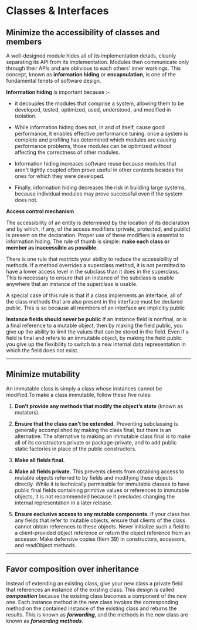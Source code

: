 # Classes & Interfaces

## Minimize the accessibility of classes and members

A well-designed module hides all of its implementation details, cleanly separating its API from its implementation.
Modules then communicate only through their APIs and are oblivious to
each others' inner workings. This concept, known as **information hiding** or **encapsulation**,
is one of the fundamental tenets of software design.

**Information hiding** is important because :-

- it decouples the modules that comprise a system, allowing them to be developed, tested, optimized, used, understood, and modified in isolation.

- While information
hiding does not, in and of itself, cause good performance, it enables effective
performance tuning: once a system is complete and profiling has determined
which modules are causing performance problems, those modules can
be optimized without affecting the correctness of other modules.

- Information hiding
increases software reuse because modules that aren't tightly coupled often
prove useful in other contexts besides the ones for which they were developed.

- Finally, information hiding decreases the risk in building large systems, because
individual modules may prove successful even if the system does not.

**Access control mechanism**

The accessibility of an entity is determined by the location of its declaration and by
which, if any, of the access modifiers (private, protected, and public) is present
on the declaration. Proper use of these modifiers is essential to information hiding.
The rule of thumb is simple: **make each class or member as inaccessible as
possible.**

There is one rule that restricts your ability to reduce the accessibility of methods.
If a method overrides a superclass method, it is not permitted to have a lower
access level in the subclass than it does in the superclass. This is
necessary to ensure that an instance of the subclass is usable anywhere that an
instance of the superclass is usable.

A special case of this rule is that if a class implements an interface, all of the class methods that are also
present in the interface must be declared public. This is so because all members of
an interface are implicitly public

**Instance fields should never be public**
If an instance field is nonfinal,
or is a final reference to a mutable object, then by making the field public,
you give up the ability to limit the values that can be stored in the field.
Even if a field is final and refers
to an immutable object, by making the field public you give up the flexibility to
switch to a new internal data representation in which the field does not exist.

---

## Minimize mutability

An immutable class is simply a class whose instances cannot be modified.To make a class immutable, follow these five rules:

1. **Don’t provide any methods that modify the object’s state** (known as mutators).

2. **Ensure that the class can’t be extended.** Preventing subclassing is generally accomplished
by making the class final, but there is an alternative. The alternative to making an immutable class final is to make all of
its constructors private or package-private, and to add public static factories in
place of the public constructors.

3. **Make all fields final.**

4. **Make all fields private.** This prevents clients from obtaining access to mutable
objects referred to by fields and modifying these objects directly. While it
is technically permissible for immutable classes to have public final fields containing
primitive values or references to immutable objects, it is not recommended
because it precludes changing the internal representation in a later
release.

5. **Ensure exclusive access to any mutable components.** If your class has any
fields that refer to mutable objects, ensure that clients of the class cannot obtain
references to these objects. Never initialize such a field to a client-provided object
reference or return the object reference from an accessor. Make defensive
copies (Item 39) in constructors, accessors, and readObject methods.

---

## Favor composition over inheritance

Instead of extending an existing class, give your new class a private field that references
an instance of the existing class. This design is called ***composition*** because the
existing class becomes a component of the new one. Each instance method in the
new class invokes the corresponding method on the contained instance of the
existing class and returns the results. This is known as ***forwarding***, and the methods
in the new class are known as ***forwarding methods***.